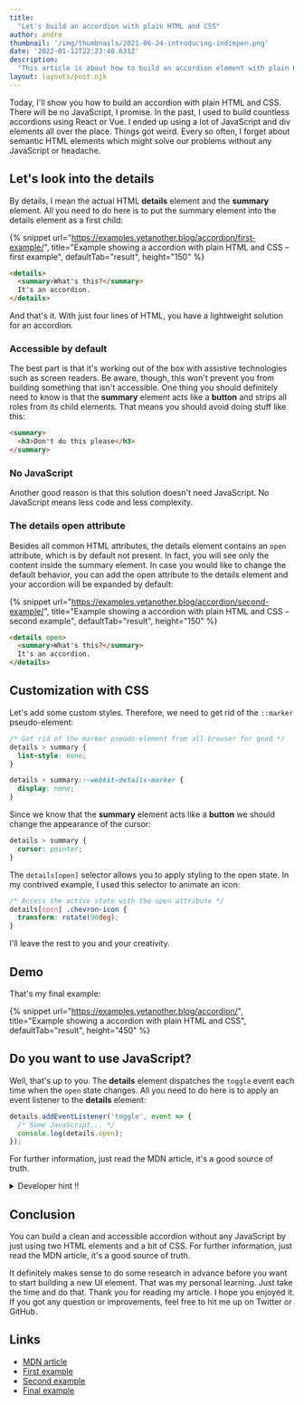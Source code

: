 ```yaml
---
title:
  "Let's build an accordion with plain HTML and CSS"
author: andre
thumbnail: '/img/thumbnails/2021-06-24-introducing-indiepen.png'
date: '2022-01-12T22:23:40.631Z'
description:
  "This article is about how to build an accordion element with plain HTML and CSS. There will be no JavaScript, I promise. I'll explain why you should use semantic HTML and how to customize it with CSS."
layout: layouts/post.njk
---
```


Today, I'll show you how to build an accordion with plain HTML and CSS. There will be no JavaScript, I promise. In the past, I used to build countless accordions using React or Vue. I ended up using a lot of JavaScript and div elements all over the place. Things got weird. Every so often, I forget about semantic HTML elements which might solve our problems without any JavaScript or headache.

## Let's look into the details

By details, I mean the actual HTML **details** element and the **summary** element. All you need to do here is to put the summary element into the details element as a first child:

{% snippet url="https://examples.yetanother.blog/accordion/first-example/", title="Example showing a accordion with plain HTML and CSS – first example", defaultTab="result", height="150" %}

```html
<details>
  <summary>What's this?</summary>
  It's an accordion.
</details>
```

And that's it. With just four lines of HTML, you have a lightweight solution for an accordion.

### Accessible by default

The best part is that it's working out of the box with assistive technologies such as screen readers. Be aware, though, this won't prevent you from building something that isn't accessible. One thing you should definitely need to know is that the **summary** element acts like a **button** and strips all roles from its child elements. That means you should avoid doing stuff like this:

```html
<summary>
  <h3>Don't do this please</h3>
</summary>
```

### No JavaScript

Another good reason is that this solution doesn't need JavaScript. No JavaScript means less code and less complexity.

### The details open attribute

Besides all common HTML attributes, the details element contains an `open` attribute, which is by default not present. In fact, you will see only the content inside the summary element. In case you would like to change the default behavior, you can add the open attribute to the details element and your accordion will be expanded by default:

{% snippet url="https://examples.yetanother.blog/accordion/second-example/", title="Example showing a accordion with plain HTML and CSS – second example", defaultTab="result", height="150" %}

```html
<details open>
  <summary>What's this?</summary>
  It's an accordion.
</details>
```

## Customization with CSS

Let's add some custom styles. Therefore, we need to get rid of the `::marker` pseudo-element:

```css
/* Get rid of the marker pseudo-element from all browser for good */
details > summary {
  list-style: none;
}

details > summary::-webkit-details-marker {
  display: none;
}
```

Since we know that the **summary** element acts like a **button** we should change the appearance of the cursor:

```css
details > summary {
  cursor: pointer;
}
```

The `details[open]` selector allows you to apply styling to the open state. In my contrived example, I used this selector to animate an icon:

```css
/* Access the active state with the open attribute */
details[open] .chevron-icon {
  transform: rotate(90deg);
}
```

I'll leave the rest to you and your creativity.

## Demo

That's my final example:

{% snippet url="https://examples.yetanother.blog/accordion/", title="Example showing a accordion with plain HTML and CSS", defaultTab="result", height="450" %}

## Do you want to use JavaScript?

Well, that's up to you. The **details** element dispatches the `toggle` event each time when the `open` state changes. All you need to do here is to apply an event listener to the **details** element:

```js
details.addEventListener('toggle', event => {
  /* Some JavaScript... */
  console.log(details.open);
});
```

For further information, just read the MDN article, it's a good source of truth.

<details>
  <summary>Developer hint ‼️</summary>
  You don't need JavaScript for an accordion
</details>

## Conclusion

You can build a clean and accessible accordion without any JavaScript by just using two HTML elements and a bit of CSS. For further information, just read the MDN article, it's a good source of truth.

It definitely makes sense to do some research in advance before you want to start building a new UI element. That was my personal learning. Just take the time and do that. Thank you for reading my article. I hope you enjoyed it. If you got any question or improvements, feel free to hit me up on Twitter or GitHub.

## Links

- [MDN article](https://developer.mozilla.org/en-US/docs/Web/HTML/Element/details)
- [First example](https://examples.yetanother.blog/accordion/first-example/)
- [Second example](https://examples.yetanother.blog/accordion/second-example/)
- [Final example](https://examples.yetanother.blog/accordion/)
